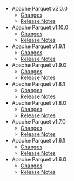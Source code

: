 
<!---
# Licensed to the Apache Software Foundation (ASF) under one
# or more contributor license agreements.  See the NOTICE file
# distributed with this work for additional information
# regarding copyright ownership.  The ASF licenses this file
# to you under the Apache License, Version 2.0 (the
# "License"); you may not use this file except in compliance
# with the License.  You may obtain a copy of the License at
#
#     http://www.apache.org/licenses/LICENSE-2.0
#
# Unless required by applicable law or agreed to in writing, software
# distributed under the License is distributed on an "AS IS" BASIS,
# WITHOUT WARRANTIES OR CONDITIONS OF ANY KIND, either express or implied.
# See the License for the specific language governing permissions and
# limitations under the License.
-->
* Apache Parquet v2.0.0
    * [Changes](2.0.0/CHANGES.2.0.0.md)
    * [Release Notes](2.0.0/RELEASENOTES.2.0.0.md)
* Apache Parquet v1.10.0
    * [Changes](1.10.0/CHANGES.1.10.0.md)
    * [Release Notes](1.10.0/RELEASENOTES.1.10.0.md)
* Apache Parquet v1.9.1
    * [Changes](1.9.1/CHANGES.1.9.1.md)
    * [Release Notes](1.9.1/RELEASENOTES.1.9.1.md)
* Apache Parquet v1.9.0
    * [Changes](1.9.0/CHANGES.1.9.0.md)
    * [Release Notes](1.9.0/RELEASENOTES.1.9.0.md)
* Apache Parquet v1.8.1
    * [Changes](1.8.1/CHANGES.1.8.1.md)
    * [Release Notes](1.8.1/RELEASENOTES.1.8.1.md)
* Apache Parquet v1.8.0
    * [Changes](1.8.0/CHANGES.1.8.0.md)
    * [Release Notes](1.8.0/RELEASENOTES.1.8.0.md)
* Apache Parquet v1.7.0
    * [Changes](1.7.0/CHANGES.1.7.0.md)
    * [Release Notes](1.7.0/RELEASENOTES.1.7.0.md)
* Apache Parquet v1.6.1
    * [Changes](1.6.1/CHANGES.1.6.1.md)
    * [Release Notes](1.6.1/RELEASENOTES.1.6.1.md)
* Apache Parquet v1.6.0
    * [Changes](1.6.0/CHANGES.1.6.0.md)
    * [Release Notes](1.6.0/RELEASENOTES.1.6.0.md)
